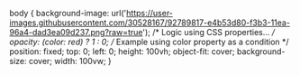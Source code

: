 body {
  background-image: url('https://user-images.githubusercontent.com/30528167/92789817-e4b53d80-f3b3-11ea-96a4-dad3ea09d237.png?raw=true');
  /* Logic using CSS properties... */
  opacity: (color: red) ? 1 : 0;  /* Example using color property as a condition */
  position: fixed;
  top: 0;
  left: 0;
  height: 100vh;
  object-fit: cover;
  background-size: cover;
  width: 100vw;
}